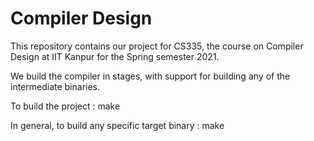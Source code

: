 # Compiler Design

This repository contains our project for CS335, the course on Compiler Design at IIT Kanpur for the Spring semester 2021.

We build the compiler in stages, with support for building any of the intermediate binaries.

To build the project :
make

In general, to build any specific target binary :
make <target>

